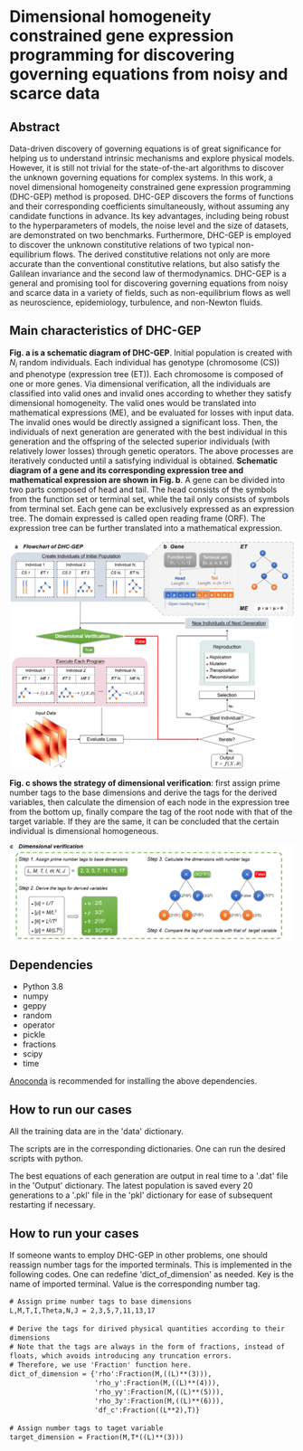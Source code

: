 # Dimensional homogeneity constrained gene expression programming for discovering governing equations from noisy and scarce data

## Abstract
Data-driven discovery of governing equations is of great significance for helping us to understand intrinsic mechanisms and explore physical models. However, it is still not trivial for the state-of-the-art algorithms to discover the unknown governing equations for complex systems. In this work, a novel dimensional homogeneity constrained gene expression programming (DHC-GEP) method is proposed. DHC-GEP discovers the forms of functions and their corresponding coefficients simultaneously, without assuming any candidate functions in advance. Its key advantages, including being robust to the hyperparameters of models, the noise level and the size of datasets, are demonstrated on two benchmarks. Furthermore, DHC-GEP is employed to discover the unknown constitutive relations of two typical non-equilibrium flows. The derived constitutive relations not only are more accurate than the conventional constitutive relations, but also satisfy the Galilean invariance and the second law of thermodynamics. DHC-GEP is a general and promising tool for discovering governing equations from noisy and scarce data in a variety of fields, such as non-equilibrium flows as well as neuroscience, epidemiology, turbulence, and non-Newton fluids.

## Main characteristics of DHC-GEP
__Fig. a is a schematic diagram of DHC-GEP__. Initial population is created with $N_i$ random individuals. Each individual has genotype (chromosome (CS)) and phenotype (expression tree (ET)). Each chromosome is composed of one or more genes. Via dimensional verification, all the individuals are classified into valid ones and invalid ones according to whether they satisfy dimensional homogeneity. The valid ones would be translated into mathematical expressions (ME), and be evaluated for losses with input data. The invalid ones would be directly assigned a significant loss. Then, the individuals of next generation are generated with the best individual in this generation and the offspring of the selected superior individuals (with relatively lower losses) through genetic operators. The above processes are iteratively conducted until a satisfying individual is obtained. __Schematic diagram of a gene and its corresponding expression tree and mathematical expression are shown in Fig. b__. A gene can be divided into two parts composed of head and tail. The head consists of the symbols from the function set or terminal set, while the tail only consists of symbols from terminal set. Each gene can be exclusively expressed as an expression tree. The domain expressed is called open reading frame (ORF). The expression tree can be further translated into a mathematical expression.

![cesjo](figures/DHC-GEP_Gene.png)

__Fig. c shows the strategy of dimensional verification__: first assign prime number tags to the base dimensions and derive the tags for the derived variables, then calculate the dimension of each node in the expression tree from the bottom up, finally compare the tag of the root node with that of the target variable. If they are the same, it can be concluded that the certain individual is dimensional homogeneous.

![cesjo](figures/Dimensional_verification.png)

## Dependencies
- Python 3.8
- numpy
- geppy
- random
- operator 
- pickle
- fractions
- scipy
- time  

[Anoconda](https://www.anaconda.com/) is recommended for installing the above dependencies.

## How to run  our cases
All the training data are in the 'data' dictionary. 

The scripts are in the corresponding dictionaries. One can run the desired scripts with python.

The best equations of each generation are output in real time to a '.dat' file in the 'Output' dictionary. The latest population is saved every 20 generations to a '.pkl' file in the 'pkl' dictionary for ease of subsequent restarting if necessary. 

## How to run  your cases
If someone wants to employ DHC-GEP in other problems, one should reassign number tags for the imported terminals. This is implemented in the following codes. One can redefine 'dict_of_dimension' as needed. Key is the name of imported terminal. Value is the corresponding number tag.
```
# Assign prime number tags to base dimensions
L,M,T,I,Theta,N,J = 2,3,5,7,11,13,17

# Derive the tags for dirived physical quantities according to their dimensions
# Note that the tags are always in the form of fractions, instead of floats, which avoids introducing any truncation errors. 
# Therefore, we use 'Fraction' function here.
dict_of_dimension = {'rho':Fraction(M,((L)**(3))),
                     'rho_y':Fraction(M,((L)**(4))),
                     'rho_yy':Fraction(M,((L)**(5))),
                     'rho_3y':Fraction(M,((L)**(6))),
                     'df_c':Fraction((L**2),T)} 

# Assign number tags to taget variable
target_dimension = Fraction(M,T*((L)**(3)))
```